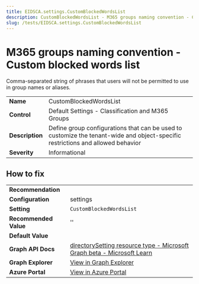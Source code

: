 ```yaml
---
title: EIDSCA.settings.CustomBlockedWordsList
description: CustomBlockedWordsList - M365 groups naming convention - Custom blocked words list
slug: /tests/EIDSCA.settings.CustomBlockedWordsList
---
```


# M365 groups naming convention - Custom blocked words list

Comma-separated string of phrases that users will not be permitted to use in group names or aliases.

| | |
|-|-|
| **Name** | CustomBlockedWordsList |
| **Control** | Default Settings - Classification and M365 Groups |
| **Description** | Define group configurations that can be used to customize the tenant-wide and object-specific restrictions and allowed behavior |
| **Severity** | Informational |

## How to fix
| | |
|-|-|
| **Recommendation** |  |
| **Configuration** | settings |
| **Setting** | `CustomBlockedWordsList` |
| **Recommended Value** | '' |
| **Default Value** |  |
| **Graph API Docs** | [directorySetting resource type - Microsoft Graph beta - Microsoft Learn](https://learn.microsoft.com/en-us/graph/api/resources/directorysetting) |
| **Graph Explorer** | [View in Graph Explorer](https://developer.microsoft.com/en-us/graph/graph-explorer?request=settings&method=GET&version=beta&GraphUrl=https://graph.microsoft.com) |
| **Azure Portal** | [View in Azure Portal](https://portal.azure.com/#view/Microsoft_AAD_IAM/GroupsManagementMenuBlade/~/NamingPolicy) | 


